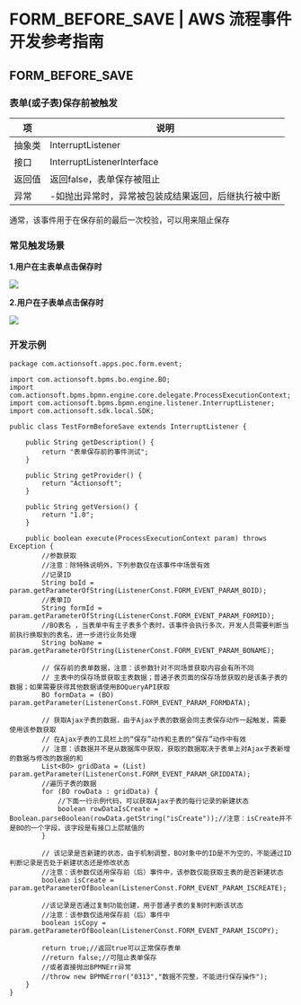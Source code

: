 # FORM_BEFORE_SAVE | AWS 流程事件开发参考指南

## FORM_BEFORE_SAVE

### 表单(或子表)保存前被触发

项 | 说明  
---|---  
抽象类 | InterruptListener  
接口 | InterruptListenerInterface  
返回值 | 返回false，表单保存被阻止  
异常 | -如抛出异常时，异常被包装成结果返回，后继执行被中断  
  
通常，该事件用于在保存前的最后一次校验，可以用来阻止保存

### 常见触发场景

**1.用户在主表单点击保存时**

![](https://docs.awspaas.com/reference-guide/aws-paas-process-listener-reference-guide-vue/form_event/5.png)

**2.用户在子表单点击保存时**

![](https://docs.awspaas.com/reference-guide/aws-paas-process-listener-reference-guide-vue/form_event/6.png)

### 开发示例
    
    
    package com.actionsoft.apps.poc.form.event;
    
    import com.actionsoft.bpms.bo.engine.BO;
    import com.actionsoft.bpms.bpmn.engine.core.delegate.ProcessExecutionContext;
    import com.actionsoft.bpms.bpmn.engine.listener.InterruptListener;
    import com.actionsoft.sdk.local.SDK;
    
    public class TestFormBeforeSave extends InterruptListener {
    
        public String getDescription() {
            return "表单保存前的事件测试";
        }
    
        public String getProvider() {
            return "Actionsoft";
        }
    
        public String getVersion() {
            return "1.0";
        }
    
        public boolean execute(ProcessExecutionContext param) throws Exception {
            //参数获取
            //注意：除特殊说明外，下列参数仅在该事件中场景有效
            //记录ID
            String boId = param.getParameterOfString(ListenerConst.FORM_EVENT_PARAM_BOID);
            //表单ID
            String formId = param.getParameterOfString(ListenerConst.FORM_EVENT_PARAM_FORMID);
            //BO表名 ，当表单中有主子表多个表时，该事件会执行多次，开发人员需要判断当前执行换取到的表名，进一步进行业务处理
            String boName = param.getParameterOfString(ListenerConst.FORM_EVENT_PARAM_BONAME);
    
            // 保存前的表单数据，注意：该参数针对不同场景获取内容会有所不同
            // 主表中的保存场景获取主表数据；普通子表页面的保存场景获取的是该条子表的数据；如果需要获得其他数据请使用BOQueryAPI获取
            BO formData = (BO) param.getParameter(ListenerConst.FORM_EVENT_PARAM_FORMDATA);
    
            // 获取Ajax子表的数据，由于Ajax子表的数据会同主表保存动作一起触发，需要使用该参数获取
            // 在Ajax子表的工具栏上的“保存”动作和主表的“保存”动作中有效
            // 注意：该数据并不是从数据库中获取，获取的数据取决于表单上对Ajax子表新增的数据与修改的数据的和
            List<BO> gridData = (List) param.getParameter(ListenerConst.FORM_EVENT_PARAM_GRIDDATA);
            //遍历子表的数据
            for (BO rowData : gridData) {
                //下面一行示例代码，可以获取Ajax子表的每行记录的新建状态
                boolean rowDataIsCreate = Boolean.parseBoolean(rowData.getString("isCreate"));//注意：isCreate并不是BO的一个字段，该字段是有接口上层赋值的
            }
    
            // 该记录是否新建的状态，由于机制调整，BO对象中的ID是不为空的，不能通过ID判断记录是否处于新建状态还是修改状态
            //注意：该参数仅适用保存前（后）事件中，该参数仅能获取主表的是否新建状态
            boolean isCreate = param.getParameterOfBoolean(ListenerConst.FORM_EVENT_PARAM_ISCREATE);
    
            //该记录是否通过复制功能创建，用于普通子表的复制时判断该状态
            //注意：该参数仅适用保存前（后）事件中
            boolean isCopy = param.getParameterOfBoolean(ListenerConst.FORM_EVENT_PARAM_ISCOPY);
    
            return true;//返回true可以正常保存表单
            //return false;//可阻止表单保存
            //或者直接抛出BPMNErr异常
            //throw new BPMNError("0313","数据不完整，不能进行保存操作");
        }
    }